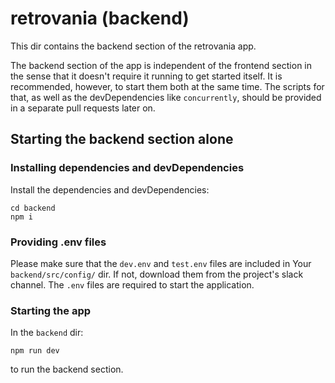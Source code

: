 # retrovania (backend)
This dir contains the backend section of the retrovania app.

The backend section of the app is independent of the frontend section in the sense that it doesn't require it running to get started itself. It is recommended, however, to start them both at the same time. The scripts for that, as well as the devDependencies like `concurrently`, should be provided in a separate pull requests later on.

## Starting the backend section alone
### Installing dependencies and devDependencies
Install the dependencies and devDependencies:

```
cd backend
npm i
```

### Providing .env files
Please make sure that the `dev.env` and `test.env` files are included in Your `backend/src/config/` dir. If not, download them from the project's slack channel. The `.env` files are required to start the application.

### Starting the app
In the `backend` dir:

```
npm run dev
```

to run the backend section.
